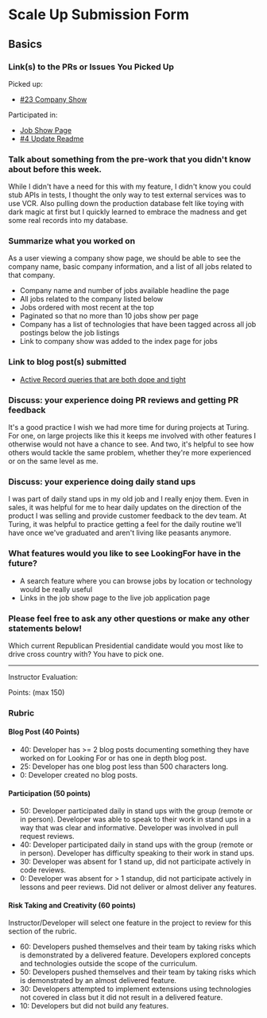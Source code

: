 # Scale Up Submission Form

## Basics

### Link(s) to the PRs or Issues You Picked Up

Picked up:
- [#23 Company Show](https://github.com/LookingForMe/lookingfor/pull/55)

Participated in:
- [Job Show Page](https://github.com/LookingForMe/lookingfor/pull/56)
- [#4 Update Readme](https://github.com/brantwellman/3D-graphics-engine/pull/4)

### Talk about something from the pre-work that you didn't know about before this week.
While I didn't have a need for this with my feature, I didn't know you could
stub APIs in tests, I thought the only way to test external services was to use
VCR. Also pulling down the production database felt like toying with dark magic
at first but I quickly learned to embrace the madness and get some real records
into my database.

### Summarize what you worked on
As a user viewing a company show page, we should be able to see the company
name, basic company information, and a list of all jobs related to that company.

- Company name and number of jobs available headline the page
- All jobs related to the company listed below
- Jobs ordered with most recent at the top
- Paginated so that no more than 10 jobs show per page
- Company has a list of technologies that have been tagged across all job
postings below the job listings
- Link to company show was added to the index page for jobs

### Link to blog post(s) submitted
- [Active Record queries that are both dope and tight](https://gist.github.com/dastinnette/cc452406d0a7756a3fa9df73b370bd19)

### Discuss: your experience doing PR reviews and getting PR feedback
It's a good practice I wish we had more time for during projects at Turing. For
one, on large projects like this it keeps me involved with other features I
otherwise would not have a chance to see. And two, it's helpful to see how
others would tackle the same problem, whether they're more experienced or on the
same level as me.

### Discuss: your experience doing daily stand ups
I was part of daily stand ups in my old job and I really enjoy them. Even in
sales, it was helpful for me to hear daily updates on the direction of the
product I was selling and provide customer feedback to the dev team. At Turing,
it was helpful to practice getting a feel for the daily routine we'll have once
we've graduated and aren't living like peasants anymore.

### What features would you like to see LookingFor have in the future?
- A search feature where you can browse jobs by location or technology would be
really useful
- Links in the job show page to the live job application page

### Please feel free to ask any other questions or make any other statements below!
Which current Republican Presidential candidate would you most like to drive
cross country with? You have to pick one.

-----

Instructor Evaluation:

Points: (max 150)

### Rubric

#### Blog Post (40 Points)  
  * 40: Developer has >= 2 blog posts documenting something they have worked on for Looking For or has one in depth blog post.
  * 25: Developer has one blog post less than 500 characters long.
  * 0: Developer created no blog posts.

#### Participation (50 points)
  * 50: Developer participated daily in stand ups with the group (remote or in person). Developer was able to speak to their work in stand ups in a way that was clear and informative. Developer was involved in pull request reviews.
  * 40: Developer participated daily in stand ups with the group (remote or in person). Developer has difficulty speaking to their work in stand ups.
  * 30: Developer was absent for 1 stand up, did not participate actively in code reviews.
  * 0: Developer was absent for > 1 standup, did not participate actively in lessons and peer reviews. Did not deliver or almost deliver any features.

#### Risk Taking and Creativity (60 points)
Instructor/Developer will select one feature in the project to review for this section of the rubric.

  * 60: Developers pushed themselves and their team by taking risks which is demonstrated by a delivered feature. Developers explored concepts and technologies outside the scope of the curriculum.
  * 50: Developers pushed themselves and their team by taking risks which is demonstrated by an almost delivered feature.
  * 30: Developers attempted to implement extensions using technologies not covered in class but it did not result in a delivered feature.
  * 10: Developers but did not build any features.
